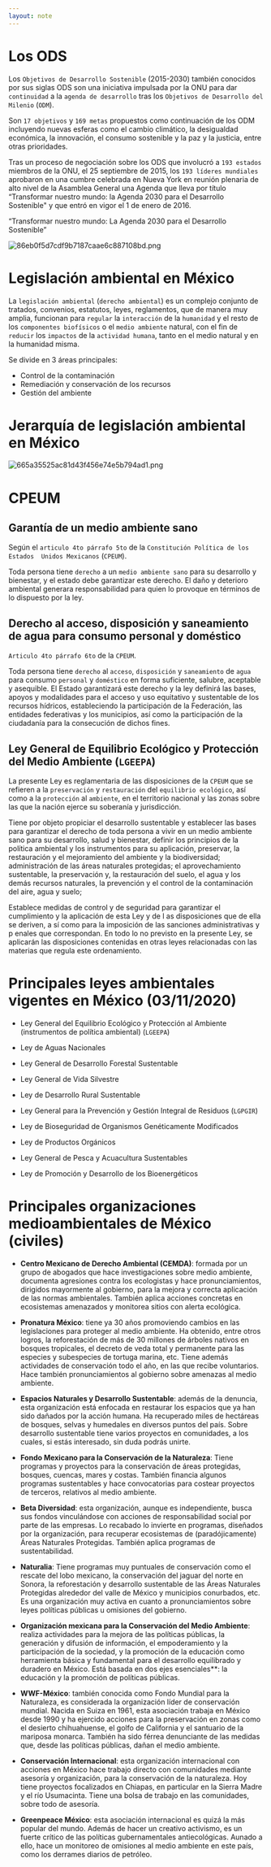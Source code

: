 ```yaml
---
layout: note
---
```


# Los ODS
Los `Objetivos de Desarrollo Sostenible` (2015-2030) también conocidos por sus siglas ODS son una iniciativa  impulsada por la ONU para dar `continuidad` a la `agenda de desarrollo` tras los `Objetivos de Desarrollo del  Milenio` (`ODM`).

Son `17 objetivos` y `169 metas` propuestos como continuación de los ODM incluyendo nuevas esferas como  el cambio climático, la desigualdad económica, la innovación, el consumo sostenible y la paz y la justicia,  entre otras prioridades.

Tras un proceso de negociación sobre los ODS que involucró a `193 estados` miembros de la ONU, el 25  septiembre de 2015, los `193 líderes mundiales` aprobaron en una cumbre celebrada en Nueva York en  reunión plenaria de alto nivel de la Asamblea General una Agenda que lleva por título “Transformar nuestro  mundo: la Agenda 2030 para el Desarrollo Sostenible" y que entró en vigor el 1 de enero de 2016.

“Transformar nuestro mundo: La Agenda 2030 para el Desarrollo Sostenible”

![86eb0f5d7cdf9b7187caae6c887108bd.png](../../../img/d68680c09be84fddae8f0e2e94aebbb9.png)

# Legislación ambiental en México
La `legislación ambiental` (`derecho ambiental`) es un complejo conjunto  de tratados, convenios, estatutos, leyes, reglamentos, que de manera  muy amplia, funcionan para `regular` la `interacción` de la `humanidad` y  el resto de los `componentes biofísicos` o el `medio ambiente` natural,  con el fin de `reducir` los `impactos` de la `actividad humana`, tanto en el  medio natural y en la humanidad misma.

Se divide en 3 áreas principales:
* Control de la contaminación
* Remediación y conservación de los recursos
* Gestión del ambiente

# Jerarquía de legislación ambiental en México
![665a35525ac81d43f456e74e5b794ad1.png](../../../img/1ba74d053ab2480f9f4b10eb7744534a.png)

# CPEUM
## Garantía de un medio ambiente sano
Según el `articulo 4to párrafo 5to` de la `Constitución Política de los Estados  Unidos Mexicanos` (`CPEUM`).

Toda persona tiene `derecho` a un `medio ambiente sano` para su desarrollo  y	bienestar, y el estado debe garantizar este derecho. El daño y deterioro  ambiental generara responsabilidad para quien lo provoque en términos  de lo dispuesto por la ley.
## Derecho al acceso, disposición y saneamiento de agua para consumo personal y doméstico
`Articulo 4to párrafo 6to` de la `CPEUM`.

Toda persona tiene `derecho` al `acceso`, `disposición` y `saneamiento` de  `agua` para consumo `personal` y `doméstico` en forma suficiente,  salubre, aceptable y asequible. El Estado garantizará este derecho y la  ley definirá las bases, apoyos y modalidades para el acceso y uso  equitativo y sustentable de los recursos hídricos, estableciendo la  participación de la Federación, las entidades federativas y los  municipios, así como la participación de la ciudadanía para la  consecución de dichos fines.

## Ley General de Equilibrio Ecológico y Protección del Medio Ambiente (`LGEEPA`)
La presente Ley es reglamentaria de las disposiciones de la `CPEUM` que se refieren a la `preservación` y `restauración` del `equilibrio ecológico`, así como a la `protección`  al `ambiente`, en el territorio nacional y las zonas sobre las que la nación ejerce su soberanía y jurisdicción.

Tiene por objeto propiciar el desarrollo sustentable y establecer las bases para garantizar el derecho de toda  persona a vivir en un medio ambiente sano para su desarrollo, salud y bienestar, definir los principios de la  política ambiental y los instrumentos para su aplicación, preservar, la restauración y el mejoramiento del  ambiente y la biodiversidad; administración de las áreas naturales  protegidas; el aprovechamiento  sustentable, la preservación y, la restauración del suelo, el agua y los demás recursos naturales, la  prevención y el control de la contaminación del aire, agua y suelo;

Establece medidas de control y de seguridad para garantizar el cumplimiento y la aplicación de esta Ley y de   l as disposiciones que de ella se deriven, a sí como para la imposición de las sanciones administrativas y   p enales que correspondan. En todo lo no previsto en la presente Ley, se aplicarán las disposiciones  contenidas en otras leyes relacionadas con las materias que regula este ordenamiento.

# Principales leyes ambientales vigentes en México (03/11/2020)
* Ley General del Equilibrio Ecológico y Protección al Ambiente (instrumentos de política ambiental) (`LGEEPA`)

* Ley de Aguas Nacionales

* Ley General de Desarrollo Forestal Sustentable

* Ley General de Vida Silvestre

* Ley de Desarrollo Rural Sustentable

* Ley General para la Prevención y Gestión Integral de Residuos (`LGPGIR`)

* Ley de Bioseguridad de Organismos Genéticamente Modificados

* Ley de Productos Orgánicos

* Ley General de Pesca y Acuacultura Sustentables

* Ley de Promoción y Desarrollo de los Bioenergéticos

# Principales organizaciones medioambientales de México (civiles)
* **Centro Mexicano de Derecho Ambiental (CEMDA)**: formada por un grupo de abogados que hace investigaciones sobre medio ambiente, documenta agresiones contra los ecologistas  y hace pronunciamientos, dirigidos mayormente al gobierno, para la mejora y correcta aplicación de las normas ambientales. También aplica acciones concretas en ecosistemas  amenazados y monitorea sitios con alerta ecológica.

* **Pronatura México**: tiene ya 30 años promoviendo cambios en las legislaciones para proteger al medio ambiente. Ha obtenido, entre otros logros, la reforestación de más de 30 millones de árboles nativos en bosques tropicales, el decreto de veda total y permanente para las especies y subespecies de tortuga marina, etc. Tiene además actividades de  conservación todo el año, en las que recibe voluntarios. Hace también pronunciamientos al gobierno sobre amenazas al medio ambiente.

* **Espacios Naturales y Desarrollo Sustentable**: además de la denuncia, esta organización está enfocada en restaurar los espacios que ya han sido dañados por la acción humana. Ha recuperado miles de hectáreas de bosques, selvas y humedales en diversos puntos del país. Sobre desarrollo sustentable tiene varios proyectos en comunidades, a los cuales, si estás  interesado, sin duda podrás unirte.

* **Fondo Mexicano para la Conservación de la Naturaleza**: Tiene programas y proyectos para la conservación de áreas protegidas, bosques, cuencas, mares y costas. También financia algunos programas sustentables y hace convocatorias para costear proyectos de terceros, relativos al medio ambiente.

* **Beta Diversidad**: esta organización, aunque es independiente, busca sus fondos vinculándose con acciones de responsabilidad social por parte de las empresas. Lo recabado lo invierte  en programas, diseñados por la organización, para recuperar ecosistemas de (paradójicamente) Áreas Naturales Protegidas. También aplica programas de sustentabilidad.

* **Naturalia**: Tiene programas muy puntuales de conservación como el rescate del lobo mexicano, la conservación del jaguar del norte en Sonora, la reforestación y desarrollo sustentable de las Áreas Naturales Protegidas alrededor del valle de México y municipios conurbados, etc. Es una organización muy activa en cuanto a pronunciamientos sobre leyes  políticas públicas u omisiones del gobierno.

* **Organización mexicana para la Conservación del Medio Ambiente**: realiza actividades para la mejora de las políticas públicas, la generación y difusión de información, el empoderamiento y la participación de la sociedad, y la promoción de la educación como herramienta básica y fundamental para el desarrollo equilibrado y duradero en México. Está  basada en dos ejes esenciales**: la educación y la promoción de políticas públicas.

* **WWF-México**: también conocida como Fondo Mundial para la Naturaleza, es considerada la organización líder de conservación mundial. Nacida en Suiza en 1961, esta asociación trabaja en México desde 1990 y ha ejercido acciones para la preservación en zonas como el desierto chihuahuense, el golfo de California y el santuario de la mariposa monarca.  También ha sido férrea denunciante de las medidas que, desde las políticas públicas, dañan el medio ambiente.

* **Conservación Internacional**: esta organización internacional con acciones en México hace trabajo directo con comunidades mediante asesoría y organización, para la conservación de la naturaleza. Hoy tiene proyectos focalizados en Chiapas, en particular en la Sierra Madre y el río Usumacinta. Tiene una bolsa de trabajo en las comunidades, sobre todo de asesoría.

* **Greenpeace México**: esta asociación internacional es quizá la más popular del mundo. Además de hacer un creativo activismo, es un fuerte crítico de las políticas  gubernamentales antiecológicas. Aunado a ello, hace un monitoreo de omisiones al medio ambiente en este país, como los derrames diarios de petróleo.